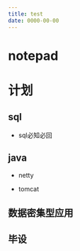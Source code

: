 ```yaml
---
title: test
date: 0000-00-00
---
```

# notepad


# 计划

## sql

- sql必知必回

## java

- netty

- tomcat

## 数据密集型应用


## 毕设

